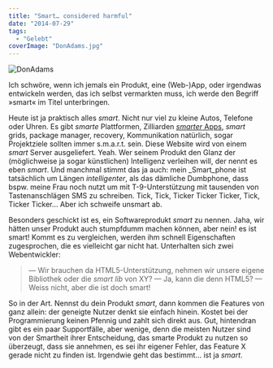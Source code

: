 ```yaml
---
title: "Smart… considered harmful"
date: "2014-07-29"
tags:
  - "Gelebt"
coverImage: "DonAdams.jpg"
---
```


![DonAdams](/img/DonAdams-245x300.jpg)

Ich schwöre, wenn ich jemals ein Produkt, eine (Web-)App, oder irgendwas entwickeln werden, das ich selbst vermarkten muss, ich werde den Begriff »smart« im Titel unterbringen.

Heute ist ja praktisch alles _smart_. Nicht nur viel zu kleine Autos, Telefone oder Uhren. Es gibt _smarte_ Plattformen, Zilliarden [_smarter_ Apps](https://play.google.com/store/search?q=smart&c=apps), _smart_ grids, package manager, recovery, Kommunikation natürlich, sogar Projektziele sollten immer s.m.a.r.t. sein. Diese Website wird von einem _smart_ Server ausgeliefert. Yeah. Wer seinem Produkt den Glanz der (möglichweise ja sogar künstlichen) Intelligenz verleihen will, der nennt es eben _smart_. Und manchmal stimmt das ja auch: mein _Smart_phone ist tatsächlich um Längen _intelligenter_, als das dämliche Dumbphone, dass bspw. meine Frau noch nutzt um mit T-9-Unterstützung mit tausenden von Tastenanschlägen SMS zu schreiben. Tick, Tick, Ticker Ticker Ticker, Tick, Ticker Ticker… Aber ich schweife unsmart ab.

Besonders geschickt ist es, ein Softwareprodukt _smart_ zu nennen. Jaha, wir hätten unser Produkt auch stumpfdumm machen können, aber nein! es ist smart! Kommt es zu vergleichen, werden ihm schnell Eigenschaften zugesprochen, die es vielleicht gar nicht hat. Unterhalten sich zwei Webentwickler:

> — Wir brauchen da HTML5-Unterstützung, nehmen wir unsere eigene Bibliothek oder die _smart lib_ von XY? — Ja, kann die denn HTML5? — Weiss nicht, aber die ist doch smart!

So in der Art. Nennst du dein Produkt _smart_, dann kommen die Features von ganz allein: der geneigte Nutzer denkt sie einfach hinein. Kostet bei der Programmierung keinen Pfennig und zahlt sich direkt aus. Gut, hintendran gibt es ein paar Supportfälle, aber wenige, denn die meisten Nutzer sind von der Smartheit ihrer Entscheidung, das smarte Produkt zu nutzen so überzeugt, dass sie annehmen, es sei ihr eigener Fehler, das Feature X gerade nicht zu finden ist. Irgendwie geht das bestimmt… ist ja _smart_.
